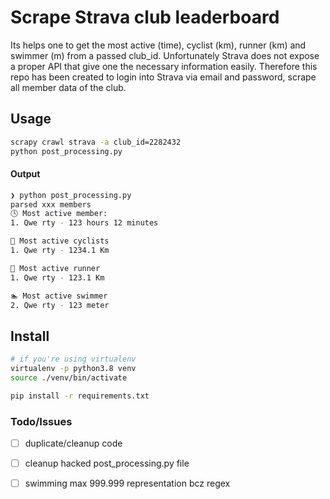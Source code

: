 # Scrape Strava club leaderboard
Its helps one to get the most active (time), cyclist (km), runner (km) and swimmer (m) from a passed club_id. Unfortunately Strava does not expose a proper 
API that give one the necessary information easily. Therefore this repo has been created to login into Strava via email and password, scrape all member data 
of the club. 


## Usage
```bash
scrapy crawl strava -a club_id=2282432
python post_processing.py
```
#### Output

```bash
❯ python post_processing.py
parsed xxx members
🕓 Most active member:
1. Qwe rty - 123 hours 12 minutes

🚴 Most active cyclists
1. Qwe rty - 1234.1 Km

🏃 Most active runner
1. Qwe rty - 123.1 Km

🏊‍ Most active swimmer
2. Qwe rty - 123 meter
```

 
## Install
```bash
# if you're using virtualenv
virtualenv -p python3.8 venv
source ./venv/bin/activate

pip install -r requirements.txt
```

### Todo/Issues
  - [ ] duplicate/cleanup code
  - [ ] cleanup hacked post_processing.py file
  - [ ] swimming max 999.999 representation bcz regex
   

